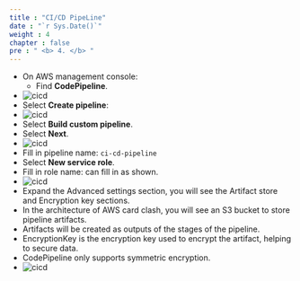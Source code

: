 ```yaml
---
title : "CI/CD PipeLine"
date : "`r Sys.Date()`" 
weight : 4 
chapter : false
pre : " <b> 4. </b> "
---
```

* On AWS management console:
  * Find **CodePipeline**.
* ![cicd](/workshop-aws-card-clash-7/images/4.s3/4.1.png) 
* Select **Create pipeline**:
* ![cicd](/workshop-aws-card-clash-7/images/4.s3/4.2.png) 
* Select **Build custom pipeline**.
* Select **Next**.
* ![cicd](/workshop-aws-card-clash-7/images/4.s3/4.3.png) 
* Fill in pipeline name: ```ci-cd-pipeline```
* Select **New service role**.
* Fill in role name: can fill in as shown.
* ![cicd](/workshop-aws-card-clash-7/images/4.s3/4.4.png) 
* Expand the Advanced settings section, you will see the Artifact store and Encryption key sections.
* In the architecture of AWS card clash, you will see an S3 bucket to store pipeline artifacts.
* Artifacts will be created as outputs of the stages of the pipeline.
* EncryptionKey is the encryption key used to encrypt the artifact, helping to secure data.
* CodePipeline only supports symmetric encryption. 
* ![cicd](/workshop-aws-card-clash-7/images/4.s3/4.5.png)
